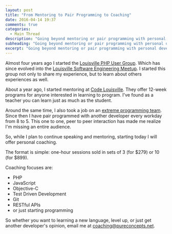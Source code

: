 ```yaml
---
layout: post
title: "From Mentoring to Pair Programming to Coaching"
date: 2016-04-14 19:37
comments: true
categories:
  - Main Thread
description: "Going beyond mentoring or pair programming with personal development coaching in PHP, JavaScript, Objective-C, TDD, Git, and more."
subheading: "Going beyond mentoring or pair programming with personal development coaching in PHP, JavaScript, Objective-C, TDD, Git, and more."
excerpt: "Going beyond mentoring or pair programming with personal development coaching in PHP, JavaScript, Objective-C, TDD, Git, and more."
---
```

Almost four years ago I started the [Louisville PHP User Group](/2012/04/louisville-php-user-group/). Which has since evolved into the [Louisville Software Engineering Meetup](http://www.meetup.com/Louisville-Software-Engineering/). I started this group not only to share my experience, but to learn about others experiences as well.

About a year ago, I started mentoring at [Code Louisville](http://www.codelouisville.org). They offer 12-week programs for anyone interested in learning to program. I've found as a teacher you can learn just as much as the student.

Around the same time, I also took a job on an [extreme programming team](/2015/05/two-weeks-extreme-programming/). Since then I have pair programmed with another developer every workday from 8 to 5. This one to one, peer to peer interaction has made me realize I'm missing an entire audience.

So, while I plan to continue speaking and mentoring, starting today I will offer personal coaching.

The format is simple: one-hour sessions sold in sets of 3 (for $279) or 10 (for $899).

Coaching focuses are:

- PHP
- JavaScript
- Objective-C
- Test Driven Development
- Git
- RESTful APIs
- or just starting programming

So whether you want to learning a new language, level up, or just get another developer's opinion, email me at <a href="m&#97;ilto&#58;c%&#54;&#70;&#97;%&#54;3hing&#64;%70&#117;%7&#50;%65&#99;oncepts&#46;&#37;6E&#101;&#37;&#55;&#52;">co&#97;chin&#103;&#64;pur&#101;conc&#101;pt&#115;&#46;ne&#116;</a>.
